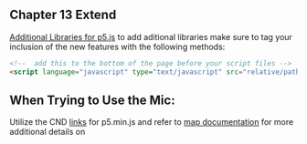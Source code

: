 ## Chapter 13 Extend

[Additional Libraries for p5.js](http://p5js.org/libraries)
to add aditional libraries make sure to tag your inclusion of the new features with the following 
methods:

```html
<!--  add this to the bottom of the page before your script files -->
<script language="javascript" type="text/javascript" src="relative/path/to/p5.LibraryName.js"></script>
```

## When Trying to Use the Mic:

Utilize the CND [links](https://cdnjs.com/libraries/p5.js) for p5.min.js and 
refer to [map documentation](https://p5js.org/reference/#/p5/map) for more additional details on 

